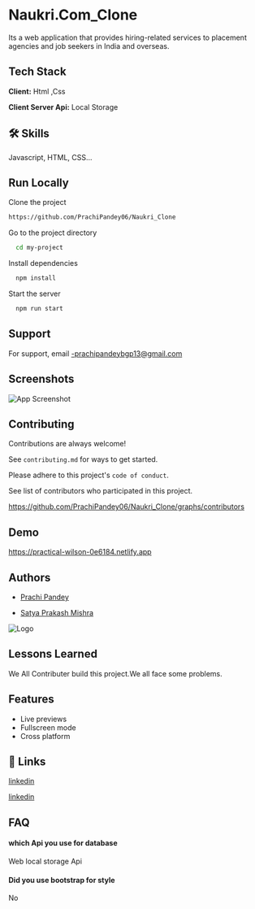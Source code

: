 
# Naukri.Com_Clone

Its a web application that provides hiring-related services to placement agencies and  job seekers in India and overseas.


## Tech Stack

**Client:** Html ,Css

**Client Server Api:** Local Storage


## 🛠 Skills
Javascript, HTML, CSS...


## Run Locally

Clone the project

```bash
https://github.com/PrachiPandey06/Naukri_Clone
```

Go to the project directory

```bash
  cd my-project
```

Install dependencies

```bash
  npm install
```

Start the server

```bash
  npm run start
```


## Support

For support, email -prachipandeybgp13@gmail.com 


## Screenshots

![App Screenshot](https://ibb.co/sF5fb93)


## Contributing

Contributions are always welcome!

See `contributing.md` for ways to get started.

Please adhere to this project's `code of conduct`.

See  list of contributors who participated in this project.

https://github.com/PrachiPandey06/Naukri_Clone/graphs/contributors
## Demo

https://practical-wilson-0e6184.netlify.app


## Authors

- [Prachi Pandey](https://github.com/PrachiPandey06)

- [Satya Prakash Mishra](https://github.com/Satya1809)






![Logo](https://static.naukimg.com/s/4/100/i/naukri_Logo.png)

## Lessons Learned

We All Contributer build this project.We all face some problems.



## Features


- Live previews
- Fullscreen mode
- Cross platform


## 🔗 Links


[linkedin](https://www.linkedin.com/in/prachi-pandey-sp1806/)

[linkedin](https://www.linkedin.com/in/satya-mishra-1806sap/)


## FAQ

#### which Api you use for database

Web local storage Api

#### Did you use bootstrap for style

No

